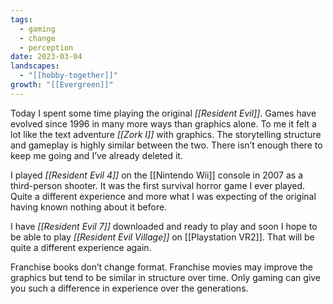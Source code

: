 ```yaml
---
tags:
  - gaming
  - change
  - perception
date: 2023-03-04
landscapes:
  - "[[hobby-together]]"
growth: "[[Evergreen]]"
---
```

Today I spent some time playing the original *[[Resident Evil]]*. Games have evolved since 1996 in many more ways than graphics alone. To me it felt a lot like the text adventure _[[Zork I]]_ with graphics. The storytelling structure and gameplay is highly similar between the two. There isn’t enough there to keep me going and I’ve already deleted it.

I played _[[Resident Evil 4]]_ on the [[Nintendo Wii]] console in 2007 as a third-person shooter. It was the first survival horror game I ever played. Quite a different experience and more what I was expecting of the original having known nothing about it before.

I have _[[Resident Evil 7]]_ downloaded and ready to play and soon I hope to be able to play _[[Resident Evil Village]]_ on [[Playstation VR2]]. That will be quite a different experience again.

Franchise books don’t change format. Franchise movies may improve the graphics but tend to be similar in structure over time. Only gaming can give you such a difference in experience over the generations.